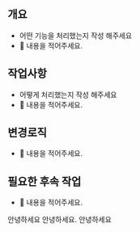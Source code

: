 ## 개요

- 어떤 기능을 처리했는지 작성 해주세요
- 🍤 내용을 적어주세요.

## 작업사항

- 어떻게 처리했는지 작성 해주세요
- 🍤 내용을 적어주세요.

## 변경로직

- 🍤 내용을 적어주세요.

## 필요한 후속 작업

- 🍤 내용을 적어주세요.

안녕하세요
안녕하세요.
안녕하세요
